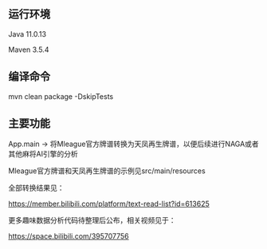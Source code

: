 ## 运行环境

Java 11.0.13

Maven 3.5.4

## 编译命令

mvn clean package -DskipTests

## 主要功能

App.main -> 将Mleague官方牌谱转换为天凤再生牌谱，以便后续进行NAGA或者其他麻将AI引擎的分析

Mleague官方牌谱和天凤再生牌谱的示例见src/main/resources

全部转换结果见：

https://member.bilibili.com/platform/text-read-list?id=613625

更多趣味数据分析代码待整理后公布，相关视频见于：

https://space.bilibili.com/395707756
